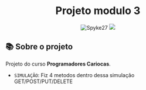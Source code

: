 <h1 align= "center"> Projeto modulo 3  </h1>

<p align="center"> <img src="https://komarev.com/ghpvc/?username=RayanArgolo03&Alexandre-Brag4&Gmedon&DiogoConcei&AirtonSGuedeslabel=Profile%20views&color=orange&style=for-the-badge&label=Acessos" alt="Spyke27" /> <img src="http://img.shields.io/static/v1?label=status&message=Em%20desenvolvimento&color=yellow&style=for-the-badge"</p>

<h2 id="sobre"> 📚 Sobre o projeto </h2>
 
Projeto do curso **Programadores Cariocas**. 

* `SIMULAÇÃO`: Fiz 4 metodos dentro dessa simulação GET/POST/PUT/DELETE

